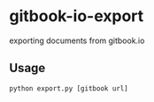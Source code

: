 # gitbook-io-export

exporting documents from gitbook.io

## Usage

```
python export.py [gitbook url]
```
